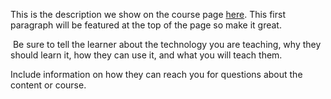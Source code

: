 This is the description we show on the course page [here](https://lab.github.com/AyushJainDot/asp.net-core). This first paragraph will be featured at the top of the page so make it great.
​

​
Be sure to tell the learner about the technology you are teaching, why they should learn it, how they can use it, and what you will teach them.
​


Include information on how they can reach you for questions about the content or course. 